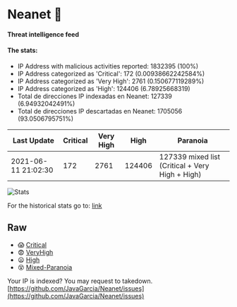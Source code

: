 # Neanet :hocho:
#### Threat intelligence feed
#### The stats:

- IP Address with malicious activities reported: 1832395 (100%)
- IP Address categorized as 'Critical':  172 (0.00938662242584%)
- IP Address categorized as 'Very High':  2761 (0.150677119289%)
- IP Address categorized as 'High':  124406 (6.78925668319)
- Total de direcciones IP indexadas en Neanet:  127339 (6.94932042491%)
- Total de direcciones IP descartadas en Neanet:  1705056 (93.0506795751%)

| Last Update | Critical | Very High | High | Paranoia |
| --- | --- | --- | --- | --- |
| 2021-06-11 21:02:30 | 172 | 2761 | 124406 | 127339 mixed list (Critical + Very High + High)|

![Stats](https://docs.google.com/spreadsheets/d/e/2PACX-1vSnaNMIXVabIpDJjufMlzH7poXnshF3mgd8Is1g9ytUEzVsP5my4Trn8f-xkoLLQ38xpL3HtmUexLo6/pubchart?oid=501124687&format=image)

For the historical stats go to: [link](/stats.csv)
## Raw
- :scream: [Critical](https://raw.githubusercontent.com/JavaGarcia/Neanet/master/blacklists/neanet_critical.txt)
- :fearful: [VeryHigh](https://raw.githubusercontent.com/JavaGarcia/Neanet/master/blacklists/neanet_veryHigh.txtt)
- :frowning: [High](https://raw.githubusercontent.com/JavaGarcia/Neanet/master/blacklists/neanet_high.txt)
- :dizzy_face: [Mixed-Paranoia](https://raw.githubusercontent.com/JavaGarcia/Neanet/master/blacklists/neanet_all.txt)


Your IP is indexed? You may request to takedown. [https://github.com/JavaGarcia/Neanet/issues](https://github.com/JavaGarcia/Neanet/issues)



















































































































































































































































































































































































































































































































































































































































































































































































































































































































































































































































































































































































































































































































































































































































































































































































































































































































































































































































































































































































































































































































































































































































































































































































































































































































































































































































































































































































































































































































































































































































































































































































































































































































































































































































































































































































































































































































































































































































































































































































































































































































































































































































































































































































































































































































































































































































































































































































































































































































































































































































































































































































































































































































































































































































































































































































































































































































































































































































































































































































































































































































































































































































































































































































































































































































































































































































































































































































































































































































































































































































































































































